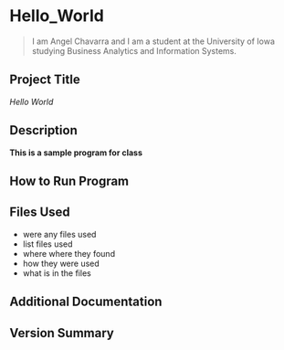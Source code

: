 # Hello_World
>I am Angel Chavarra and I am a student at the University of Iowa studying Business Analytics and Information Systems.
## Project Title
*Hello World*
## Description
**This is a sample program for class**
## How to Run Program
## Files Used
- were any files used
- list files used
- where where they found
- how they were used
- what is in the files
## Additional Documentation
## Version Summary

